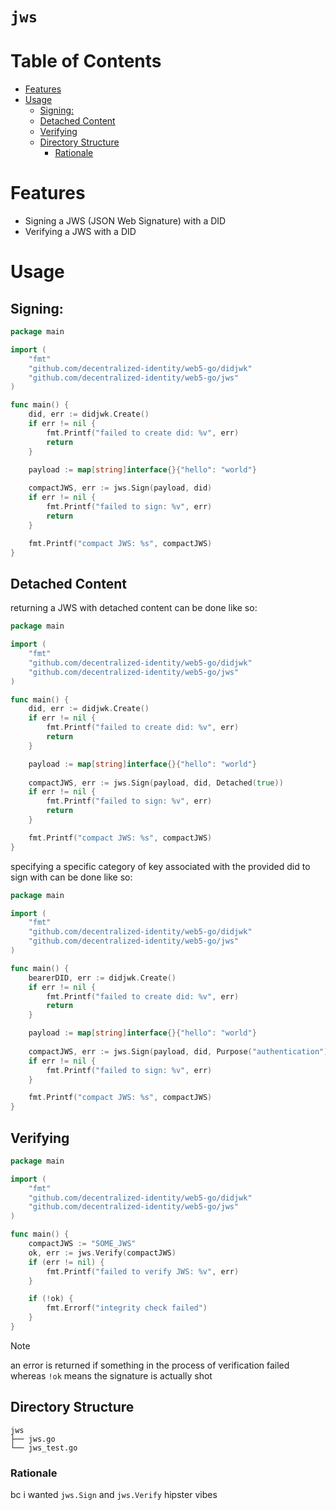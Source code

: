 # `jws` <!-- omit in toc -->


# Table of Contents <!-- omit in toc -->
- [Features](#features)
- [Usage](#usage)
  - [Signing:](#signing)
  - [Detached Content](#detached-content)
  - [Verifying](#verifying)
  - [Directory Structure](#directory-structure)
    - [Rationale](#rationale)


# Features
* Signing a JWS (JSON Web Signature) with a DID
* Verifying a JWS with a DID

# Usage

## Signing:

```go
package main

import (
    "fmt"
    "github.com/decentralized-identity/web5-go/didjwk"
    "github.com/decentralized-identity/web5-go/jws"
)

func main() {	
    did, err := didjwk.Create()
    if err != nil {
        fmt.Printf("failed to create did: %v", err)
        return
    }

    payload := map[string]interface{}{"hello": "world"}
    
    compactJWS, err := jws.Sign(payload, did)
    if err != nil {
        fmt.Printf("failed to sign: %v", err)
        return
    }

    fmt.Printf("compact JWS: %s", compactJWS)
}
```

## Detached Content

returning a JWS with detached content can be done like so:

```go
package main

import (
    "fmt"
    "github.com/decentralized-identity/web5-go/didjwk"
    "github.com/decentralized-identity/web5-go/jws"
)

func main() {	
    did, err := didjwk.Create()
    if err != nil {
        fmt.Printf("failed to create did: %v", err)
        return
    }

    payload := map[string]interface{}{"hello": "world"}
    
    compactJWS, err := jws.Sign(payload, did, Detached(true))
    if err != nil {
        fmt.Printf("failed to sign: %v", err)
        return
    }

    fmt.Printf("compact JWS: %s", compactJWS)
}
```

specifying a specific category of key associated with the provided did to sign with can be done like so:

```go
package main

import (
    "fmt"
    "github.com/decentralized-identity/web5-go/didjwk"
    "github.com/decentralized-identity/web5-go/jws"
)

func main() {	
    bearerDID, err := didjwk.Create()
    if err != nil {
        fmt.Printf("failed to create did: %v", err)
        return
    }

    payload := map[string]interface{}{"hello": "world"}
    
    compactJWS, err := jws.Sign(payload, did, Purpose("authentication"))
    if err != nil {
        fmt.Printf("failed to sign: %v", err)
    }

    fmt.Printf("compact JWS: %s", compactJWS)
}
```


## Verifying

```go
package main

import (
    "fmt"
    "github.com/decentralized-identity/web5-go/didjwk"
    "github.com/decentralized-identity/web5-go/jws"
)

func main() {	
    compactJWS := "SOME_JWS"
    ok, err := jws.Verify(compactJWS)
    if (err != nil) {
        fmt.Printf("failed to verify JWS: %v", err)
    }

    if (!ok) {
        fmt.Errorf("integrity check failed")
    }
}
```

> [!NOTE]
> an error is returned if something in the process of verification failed whereas `!ok` means the signature is actually shot


## Directory Structure

```
jws
├── jws.go
└── jws_test.go
```

### Rationale
bc i wanted `jws.Sign` and `jws.Verify` hipster vibes
